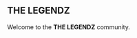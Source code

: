 <table>
  <br>
  </br>
</table>

## THE LEGENDZ 
Welcome to the **THE LEGENDZ** community.

<table>
  <br>
  </br>
</table>
